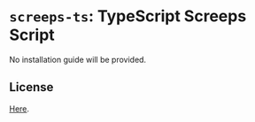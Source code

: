 # `screeps-ts`: TypeScript Screeps Script

No installation guide will be provided.

## License

[Here](LICENSE). 